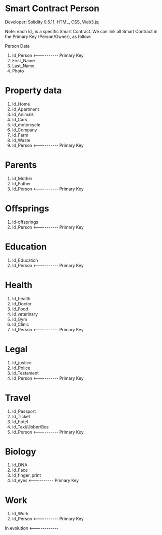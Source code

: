 # Smart Contract Person

Developer: Solidity 0.5.11, HTML, CSS, Web3.js;

Note: each Id_ is a specific Smart Contract. We can link all Smart Contract in the Primary Key (Person/Owner), as follow:

Person Data

1. Id_Person <---------- Primary Key
2. First_Name
3. Last_Name
4. Photo

# Property data

1. Id_Home
2. Id_Apartment
3. Id_Animals
4. Id_Cars
5. Id_motorcycle
6. Id_Company
7. Id_Farm
8. Id_Waste
9. Id_Person <---------- Primary Key

# Parents

1. Id_Mother
2. Id_Father
3. Id_Person <---------- Primary Key

# Offsprings

1. Id-offsprings
2. Id_Person <---------- Primary Key

# Education

1. Id_Education
2. Id_Person <---------- Primary Key

# Health

1. Id_health
2. Id_Doctor
3. Id_Food
4. Id_veterinary
5. Id_Gym
6. Id_Clinic
7. Id_Person <---------- Primary Key

# Legal

1. Id_justice
2. Id_Police
3. Id_Testament
4. Id_Person <---------- Primary Key

# Travel

1. Id_Passport
2. Id_Ticket
3. Id_hotel
4. Id_Taxi/Ubber/Bus
5. Id_Person <---------- Primary Key

# Biology

1. Id_DNA
2. Id_Face
3. Id_finger_print
4. Id_eyes <---------- Primary Key

# Work

1. Id_Work
2. Id_Person <---------- Primary Key


In evolution <------------

